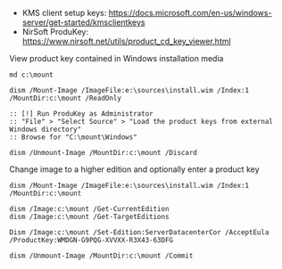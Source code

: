 * KMS client setup keys: https://docs.microsoft.com/en-us/windows-server/get-started/kmsclientkeys
* NirSoft ProduKey: https://www.nirsoft.net/utils/product_cd_key_viewer.html

View product key contained in Windows installation media
```batch
md c:\mount

dism /Mount-Image /ImageFile:e:\sources\install.wim /Index:1 /MountDir:c:\mount /ReadOnly

:: [!] Run ProduKey as Administrator
:: "File" > "Select Source" > "Load the product keys from external Windows directory"
:: Browse for "C:\mount\Windows"

dism /Unmount-Image /MountDir:c:\mount /Discard
```

Change image to a higher edition and optionally enter a product key
```batch
dism /Mount-Image /ImageFile:e:\sources\install.wim /Index:1 /MountDir:c:\mount

dism /Image:c:\mount /Get-CurrentEdition
dism /Image:c:\mount /Get-TargetEditions

Dism /Image:c:\mount /Set-Edition:ServerDatacenterCor /AcceptEula /ProductKey:WMDGN-G9PQG-XVVXX-R3X43-63DFG

dism /Unmount-Image /MountDir:c:\mount /Commit
```
